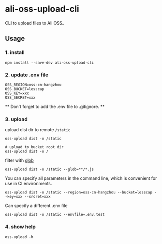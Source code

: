 # ali-oss-upload-cli

CLI to upload files to Ali OSS。

## Usage

### 1. install

```shell
npm install --save-dev ali-oss-upload-cli
```

### 2. update .env file

```shell
OSS_REGION=oss-cn-hangzhou
OSS_BUCKET=lesscap
OSS_KEY=xxx
OSS_SECRET=xxx
```

** Don't forget to add the .env file to .gitignore. **

### 3. upload

upload dist dir to remote `/static`

```shell
oss-upload dist -o /static

# upload to bucket root dir
oss-upload dist -o /
```

filter with [glob](https://github.com/isaacs/node-glob)


```shell
oss-upload dist -o /static --glob=**/*.js
```

You can specify all parameters in the command line, which is convenient for use in CI environments.

```shell
oss-upload dist -o /static --region=oss-cn-hangzhou --bucket=lesscap --key=xxx --srcret=xxx
```

Can specify a different .env file

``` shell
oss-upload dist -o /static --envfile=.env.test

```

### 4. show help

```shell
oss-upload -h
```
